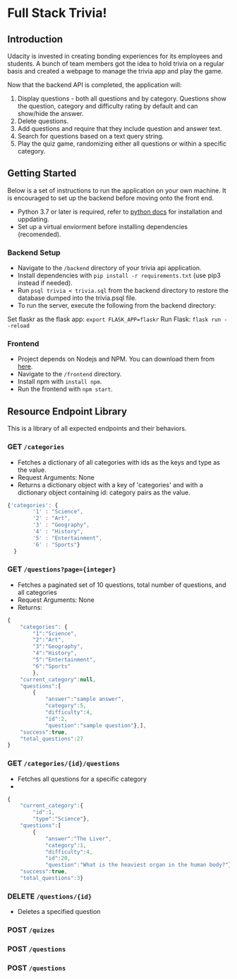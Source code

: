 # Full Stack Trivia!

## Introduction
Udacity is invested in creating bonding experiences for its employees and students. A bunch of team members got the 
idea to hold trivia on a regular basis and created a webpage to manage the trivia app and play the game.

Now that the backend API is completed, the application will:

1. Display questions - both all questions and by category. Questions show the question, category and difficulty rating by default and can show/hide the answer.
2. Delete questions.
3. Add questions and require that they include question and answer text.
4. Search for questions based on a text query string.
5. Play the quiz game, randomizing either all questions or within a specific category.

## Getting Started
Below is a set of instructions to run the application on your own machine. It is encouraged to set up the backend 
before moving onto the front end.
- Python 3.7 or later is required, refer to [python docs](https://docs.python.org/3/using/unix.html#getting-and-installing-the-latest-version-of-python) for installation and uppdating.
- Set up a virtual enviorment before installing dependencies (recomended).
### Backend Setup
- Navigate to the `/backend` directory of your trivia api application.
- Install dependencies with `pip install -r requirements.txt` (use pip3 instead if needed).
- Run `psql trivia < trivia.sql` from the backend directory to restore the database dumped into the trivia.psql file.
- To run the server, execute the following from the backend directory: 

Set flaskr as the flask app:
  `export FLASK_APP=flaskr`
Run Flask:
  `flask run --reload`

### Frontend
- Project depends on Nodejs and NPM. You can download them from [here](https://nodejs.org/en/download/).
- Navigate to the `/frontend` directory.
- Install npm with `install npm`.
- Run the frontend with `npm start`.

## Resource Endpoint Library
This is a library of all expected endpoints and their behaviors.

### GET `/categories`
- Fetches a dictionary of all categories with ids as the keys and type as the value.
- Request Arguments: None
- Returns a dictionary object with a key of 'categories' and with a dictionary object containing id: category pairs 
  as the value.
```js
{'categories': {
        '1' : "Science",
        '2' : "Art",
        '3' : "Geography",
        '4' : "History",
        '5' : "Entertainment",
        '6' : "Sports"}
  }
```  
  
### GET `/questions?page={integer}`
- Fetches a paginated set of 10 questions, total number of questions, and all categories 
- Request Arguments: None
- Returns:
```js
{
    "categories": {
        "1":"Science", 
        "2":"Art",
        "3":"Geography",
        "4":"History",
        "5":"Entertainment",
        "6":"Sports"
        },
    "current_category":null, 
    "questions":[
        {
            "answer":"sample answer",
            "category":5,
            "difficulty":4,
            "id":2,
            "question":"sample question"},],
    "success":true,
    "total_questions":27
}
```

### GET `/categories/{id}/questions`
- Fetches all questions for a specific category
- 
```js
{
    "current_category":{
        "id":1,
        "type":"Science"},
    "questions":[
        {
            "answer":"The Liver",
            "category":1,
            "difficulty":4,
            "id":20,
            "question":"What is the heaviest organ in the human body?"},
    "success":true,
    "total_questions":3}
```

### DELETE `/questions/{id}`
- Deletes a specified question

### POST `/quizes`

### POST `/questions`

### POST `/questions`